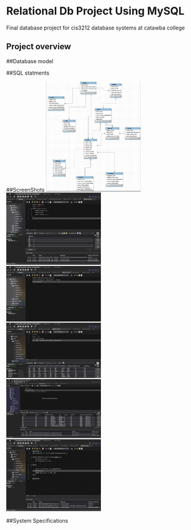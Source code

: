 # Relational Db Project Using MySQL
Final database project for cis3212 database systems at catawba college
## Project overview 

##Database model 

##SQL statments

##ScreenShots
<img src="ERD_Diagram.png" width=50% height=50%>
<img src="Example Of Subquery.png" width=50% height=50%>
<img src="Example Of View.png" width=50% height=50%>
<img src="Extra Left Join.png" width=50% height=50%>
<img src="Extra Right Join.png" width=50% height=50%>
<img src="Procedure.png" width=50% height=50%>


##System Specifications
